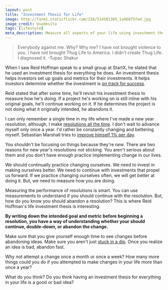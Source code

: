 ```yaml
---
layout: post
title: "Investment Thesis for Life"
image: http://farm1.staticflickr.com/216/514501365_1a06875fed.jpg
image_credit: Usodesita
tags: [lifestyle]
meta_description: Measure all aspects of your life using investment theses. Create a way to measure how your doing before you do it. 
---
```


> Everybody against me. Why? Why me? I have not brought violence to you. I have not brought Thug Life to America. I didn't create Thug Life. I diagnosed it. -Tupac Shakur

When I saw Reid Hoffman speak to a small group at StartX, he stated that he used an investment thesis for everything he does. An investment thesis helps investors set up goals and metrics for their investments. It helps investors determine whether the investment is [on track for success][2].

Reid stated that after some time, he'll revisit his investment thesis to measure how he's doing. If a project he's working on is still inline with his original goals, he'll continue working on it. If he determines the project is not doing what it originally intended, he abandons it.

I can only remember a single time in my life where I've made a new year resolution, although, I make [resolutions all the time][3]. I don't wait to advance myself only once a year. I'd rather be constantly changing and bettering myself. Sebastian Marshall tries to [improve himself 1% per day][4].

You shouldn't be focusing on things because they're _new_. There are two reasons for new year's resolutions not sticking. You aren't serious about them and you don't have enough practice implementing change in our lives.

We should continually practice changing ourselves. We need to invest in making ourselves better. We need to continue with investments that propel us forward. If we practice changing ourselves often, we will get better at doing it. But, we need to measure how you are doing.

Measuring the performance of resolutions is smart. You can use measurements to understand if you should continue with the resolution. But, how do you know you should abandon a resolution? This is where Reid Hoffman's life investment thesis is interesting.

__By writing down the intended goal and metric before beginning a resolution, you have a way of understanding whether your should continue, double-down, or abandon the change.__

Make sure that you give yourself enough time to see changes before abandoning ideas. Make sure you aren't just [stuck in a dip][1]. Once you realize an idea is bad, abandon fast.

Why not attempt a change once a month or once a week? How many more things could you do if you attempted to make changes in your life more than once a year?

What do you think? Do you think having an investment thesis for everything in your life is a good or bad idea?

[1]: /2013/01/the-dip-book-review-seth-godin/
[2]: /2012/11/building-a-successful-habit-successfully/
[3]: /2012/06/challenge-yourself-always-learn/
[4]: http://sebastianmarshall.com/1-improvement-per-day
